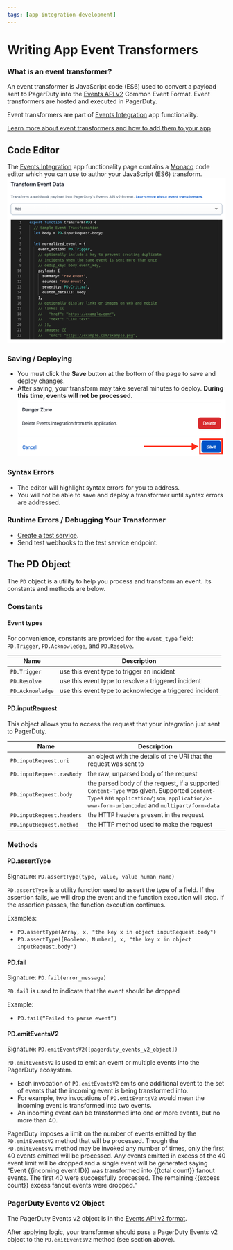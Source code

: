 ```yaml
---
tags: [app-integration-development]
---
```


# Writing App Event Transformers

### What is an event transformer?

An event transformer is JavaScript code (ES6) used to convert a payload sent to PagerDuty into the [Events API v2](../../docs/events-API-v2/02-Trigger-Events.md) Common Event Format. Event transformers are hosted and executed in PagerDuty.

Event transformers are part of [Events Integration](../../docs/app-integration-development/06-Events-Integration.md) app functionality.

[Learn more about event transformers and how to add them to your app](../../docs/app-integration-development/06-Events-Integration.dm#add-an-event-transformer)


## Code Editor

The [Events Integration](../../docs/app-integration-development/06-Events-Integration.md)  app functionality page contains a [Monaco](https://github.com/microsoft/monaco-editor) code editor which you can use to author your JavaScript (ES6) transform.
![Screenshot of transformer code editor](../../assets/images/transformer-editor.png)

### Saving / Deploying
* You must click the **Save** button at the bottom of the page to save and deploy changes.
* After saving, your transform may take several minutes to deploy. **During this time, events will not be processed.**
![Screenshot of Save button](../../assets/images/save-events-integration.png)

### Syntax Errors
* The editor will highlight syntax errors for you to address.
* You will not be able to save and deploy a transformer until syntax errors are addressed.

### Runtime Errors / Debugging Your Transformer
* [Create a test service](../../docs/app-integration-development/06-Events-Integration.dm#test-your-integration).
* Send test webhooks to the test service endpoint.

## The PD Object

The `PD` object is a utility to help you process and transform an event. Its constants and methods are below.

### Constants
#### Event types
For convenience, constants are provided for the `event_type` field: `PD.Trigger`, `PD.Acknowledge`, and `PD.Resolve`.

  Name            | Description
----------------- | -----------
`PD.Trigger`      | use this event type to trigger an incident
`PD.Resolve`      | use this event type to resolve a triggered incident
`PD.Acknowledge`  | use this event type to acknowledge a triggered incident

#### PD.inputRequest

This object allows you to access the request that your integration just sent to PagerDuty.

  Name                     | Description
-------------------------- | -----------
`PD.inputRequest.uri`      | an object with the details of the URI that the request was sent to
`PD.inputRequest.rawBody`  | the raw, unparsed body of the request
`PD.inputRequest.body`     | the parsed body of the request, if a supported `Content-Type` was given. Supported `Content-Type`s are `application/json`, `application/x-www-form-urlencoded` and `multipart/form-data`
`PD.inputRequest.headers`  | the HTTP headers present in the request
`PD.inputRequest.method`   | the HTTP method used to make the request

### Methods
#### PD.assertType
Signature: `PD.assertType(type, value, value_human_name)`

`PD.assertType` is a utility function used to assert the type of a field. If the assertion fails, we will drop the event and the function execution will stop. If the assertion passes, the function execution continues.

Examples:
  * `PD.assertType(Array, x, "the key x in object inputRequest.body")`
  * `PD.assertType([Boolean, Number], x, "the key x in object inputRequest.body")`

#### PD.fail
Signature: `PD.fail(error_message)`

`PD.fail` is used to indicate that the event should be dropped


Example:
* `PD.fail(“Failed to parse event”)`

#### PD.emitEventsV2
Signature: `PD.emitEventsV2([pagerduty_events_v2_object])`

`PD.emitEventsV2` is used to emit an event or multiple events into the PagerDuty ecosystem.
  * Each invocation of `PD.emitEventsV2` emits one additional event to the set of events that the incoming event is being transformed into.
  * For example, two invocations of `PD.emitEventsV2` would mean the incoming event is transformed into two events.
  * An incoming event can be transformed into one or more events, but no more than 40.

PagerDuty imposes a limit on the number of events emitted by the `PD.emitEventsV2` method that will be processed.
Though the `PD.emitEventsV2` method may be invoked any number of times, only the first 40 events emitted will be processed.
Any events emitted in excess of the 40 event limit will be dropped and a single event will be generated saying "Event {{incoming event ID}} was transformed into {{total count}} fanout events. The first 40 were successfully processed. The remaining {{excess count}} excess fanout events were dropped."

### PagerDuty Events v2 Object
The PagerDuty Events v2 object is in the [Events API v2 format](../../docs/events-API-v2/02-Trigger-Events.md).

After applying logic, your transformer should pass a PagerDuty Events v2 object to the `PD.emitEventsV2` method (see section above).
